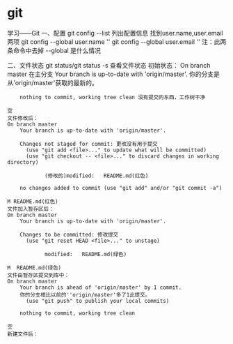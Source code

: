 # git
学习——Git
一、配置
	git config --list 列出配置信息
	找到user.name,user.email两项
	git config --global user.name ''
	git config --global user.email ''
	注：此两条命令中去掉 --global 是什么情况

二、文件状态
	git status/git status -s 查看文件状态
	初始状态：
	On branch master 在主分支
		Your branch is up-to-date with 'origin/master'.  你的分支是从'origin/master'获取的最新的。
		
		nothing to commit, working tree clean 没有提交的东西，工作树干净
		
	空
	文件修改后：
	On branch master
		Your branch is up-to-date with 'origin/master'.

		Changes not staged for commit: 更改没有用于提交
		  (use "git add <file>..." to update what will be committed)
		  (use "git checkout -- <file>..." to discard changes in working directory)

				(修改的)modified:   README.md(红色)

		no changes added to commit (use "git add" and/or "git commit -a")
	
	M README.md(红色)
	文件加入暂存区后：
	On branch master
		Your branch is up-to-date with 'origin/master'.

		Changes to be committed: 修改提交
		  (use "git reset HEAD <file>..." to unstage)

				modified:   README.md(绿色)
	
	M  README.md(绿色)
	文件由暂存区提交到库中：
	On branch master
		Your branch is ahead of 'origin/master' by 1 commit. 
		你的分支相比以前的''origin/master'多了1此提交。
		  (use "git push" to publish your local commits)

		nothing to commit, working tree clean

	空
	新建文件后：








